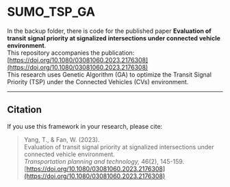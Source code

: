 # SUMO_TSP_GA
In the backup folder, there is code for the published paper **Evaluation of transit signal priority at signalized intersections under connected vehicle environment**.  
This repository accompanies the publication:   
[https://doi.org/10.1080/03081060.2023.2176308](https://doi.org/10.1080/03081060.2023.2176308)  
This research uses Genetic Algorithm (GA) to optimize the Transit Signal Priority (TSP) under the Connected Vehicles (CVs) environment.

---

## Citation
If you use this framework in your research, please cite:

> Yang, T., & Fan, W. (2023).  
> Evaluation of transit signal priority at signalized intersections under connected vehicle environment.  
> *Transportation planning and technology,* 46(2), 145-159.  
> [https://doi.org/10.1080/03081060.2023.2176308](https://doi.org/10.1080/03081060.2023.2176308)
> 
